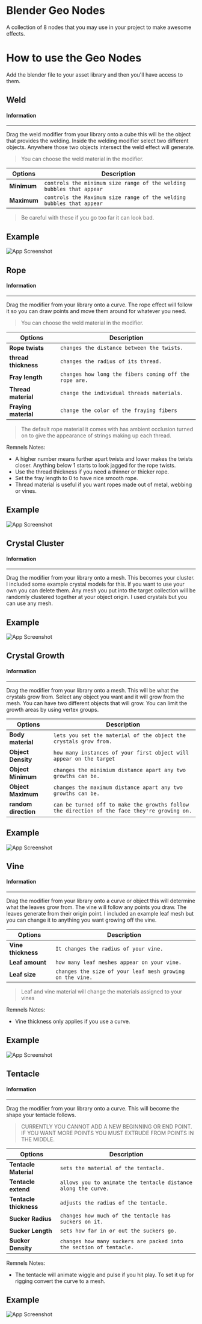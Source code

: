 
# Blender Geo Nodes

A collection of 8 nodes that you may use in your project to make awesome effects.

# How to use the Geo Nodes

Add the blender file to your asset library and then you'll have access to them.





## Weld
#### Information
---
Drag the weld modifier from your library onto a cube this will be the object that provides the welding. Inside the welding modifier select two different objects.  Anywhere those two objects intersect the weld effect will generate.

> You can choose the weld material in the modifier.

Options | Description
--- | --- 
**Minimum**| `controls the minimum size range of the welding bubbles that appear ` 
**Maximum**| `controls the Maximum size range of the welding bubbles that appear ` 

> Be careful with these if you go too far it can look bad.

## Example

![App Screenshot](https://i.imgur.com/tmr0GMc.png)


## Rope
#### Information
---
Drag the modifier from your library onto a curve.  The rope effect will follow it so you can draw points and move them around for whatever you need.

> You can choose the weld material in the modifier.

Options | Description
--- | --- 
**Rope twists**| `changes the distance between the twists.` 
**thread thickness**| `changes the radius of its thread.` 
**Fray length**| `changes how long the fibers coming off the rope are.` 
**Thread material**| `change the individual threads materials.` 
**Fraying material**| `change the color of the fraying fibers` 

> The default rope material it comes with has ambient occlusion turned on to give the appearance of strings making up each thread.

Remnels Notes:
*  A higher number means further apart twists and lower makes the twists closer.  Anything below 1 starts to look jagged for the rope twists.
* Use the thread thickness if you need a thinner or thicker rope.
* Set the fray length to 0 to have nice smooth rope.
* Thread material is useful if you want ropes made out of metal, webbing or vines.

## Example

![App Screenshot](https://i.imgur.com/k0V1RUJ.png)

## Crystal Cluster
#### Information
---
Drag the modifier from your library onto a mesh.  This becomes your cluster.
I included some example crystal models for this.  If you want to use your own you can delete them. Any mesh you put into the target collection will be randomly clustered together at your object origin. I used crystals but you can use any mesh.

## Example

![App Screenshot](https://i.imgur.com/RCGYdaW.png)


## Crystal Growth
#### Information
---
Drag the modifier from your library onto a mesh.  This will be what the crystals grow from. Select any object you want and it will grow from the mesh.  You can have two different objects that will grow. You can limit the growth areas by using vertex groups.

Options | Description
--- | --- 
**Body material**| `lets you set the material of the object the crystals grow from.` 
**Object Density**| `how many instances of your first object will appear on the target`  
**Object Minimum**| `changes the minimium distance apart any two growths can be.` 
**Object Maximum**| `changes the maximum distance apart any two growths can be.`
**random direction**| `can be turned off to make the growths follow the direction of the face they're growing on.`  

## Example

![App Screenshot](https://i.imgur.com/UjDV31b.png)
## Vine
#### Information
---
Drag the modifier from your library onto a curve or object this will determine what the leaves grow from. The vine will follow any points you draw. The leaves generate from their origin point. I included an example leaf mesh but you can change it to anything you want growing off the vine.

Options | Description
--- | --- 
**Vine thickness**| `It changes the radius of your vine.` 
**Leaf amount**| `how many leaf meshes appear on your vine.` 
**Leaf size**| `changes the size of your leaf mesh growing on the vine.` 

> Leaf and vine material will change the materials assigned to your vines

Remnels Notes:
*  Vine thickness only applies if you use a curve.

## Example

![App Screenshot](https://i.imgur.com/lEULgUz.png)
## Tentacle
#### Information
---
Drag the modifier from your library onto a curve.  This will become the shape your tentacle follows.

> CURRENTLY YOU CANNOT ADD A NEW BEGINNING OR END POINT.  IF YOU WANT MORE POINTS YOU MUST EXTRUDE FROM POINTS IN THE MIDDLE.

Options | Description
--- | --- 
**Tentacle Material**| `sets the material of the tentacle.` 
**Tentacle extend**| `allows you to animate the tentacle distance along the curve.` 
**Tentacle thickness**| `adjusts the radius of the tentacle.` 
**Sucker Radius**| `changes how much of the tentacle has suckers on it.` 
**Sucker Length**| `sets how far in or out the suckers go.` 
**Sucker Density**| `changes how many suckers are packed into the section of tentacle.` 

Remnels Notes:
*  The tentacle will animate wiggle and pulse if you hit play.  To set it up for rigging convert the curve to a mesh.

## Example

![App Screenshot](https://i.imgur.com/25Ri2C3.png)
